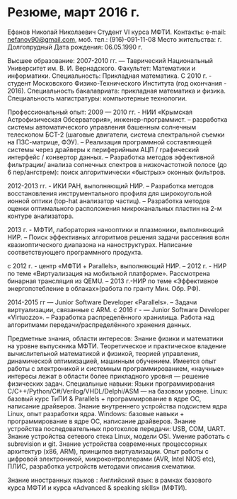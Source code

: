 # Резюме, март 2016 г.

Ефанов Николай Николаевич 
Студент VI курса МФТИ. 
Контакты: e-mail: nefanov90@gmail.com, моб. тел.: (916)-091-11-08 
Место жительства: г. Долгопрудный 
Дата рождения: 06.05.1990 г.

Высшее образование: 
2007-2010 гг. — Таврический Национальный Университет им. В. И. Вернадского. 
Факультет: Математики и информатики. 
Специальность: Прикладная математика. 
С 2010 г. - студент Московского Физико-Технического Института (год окончания - 2016). 
Специальность бакалавриата: прикладная математика и физика.
Специальность магистратуры: компьютерные технологии. 

Профессиональный опыт: 
2009 — 2010 гг. - НИИ «Крымская Астрофизическая Обсерватория», инженер-программист. 
– разработка системы автоматического управления башенным солнечным телескопом 
БСТ-2 (шаговые двигатели, система спектральной съемки на ПЗС-матрице, ФЭУ). 
– Реализация программной составляющей системы через драйверы к периферийным 
АЦП / графический интерфейс / конвертор данных. 
– Разработка методов эффективной фильтрации/ анализа солнечных спектров в 
низкочастотной полосе (до 6 пер/ангстрем): поиск алгоритмически «быстрых» 
оконных фильтров. 

2012-2013 гг. - ИКИ РАН, выполняющий НИР. 
– Разработка методов восстановления инструментального профиля для широкоугольной 
ионной оптики (top-hat анализатор частиц). 
– Разработка методов оценки оптимального расположения микроканальных пластин на 
2-м контуре анализатора. 

2013 г. - МФТИ, лаборатория нанооптики и плазмоники, выполняющий НИР. 
– Поиск эффективных алгоритмов решения задачи рассеяния волн квазиоптического 
диапазона на наноструктурах. Написание соответствующего программного продукта. 

с 2012 г. - центр «МФТИ + Parallels», выполняющий НИР. 
– 2012 г. - НИР по теме «Виртуализация на мобильной платформе». 
Рассмотрена бинарная трансляция из QEMU. 
– 2013 г.-НИР по теме «Эффективное энергопотебление в облаках»(работа по 
гранту Мин. Обр. РФ).

2014-2015 гг — Junior Software Developer  «Parallels».
– Задачи виртуализации, связанные с ARM.
с 2016 г - — Junior Software Developer  «Virtuozzo».
– Разработка распределённого хранилища. Работа над алгоритмами передачи/распределённого хранения данных.

Предметные знания, области интересов:
Знание физики и математики на уровне выпускника МФТИ. Теоретическое и практическое владение вычислительной математикой и физикой,  теорией управления, динамической оптимизацией, машинным обучением.
Имеется опыт работы с электроникой и системным программированием, «научные» интересы лежат в области более прикладного уровня — решение физических задач.
Специальные навыки: 
Языки программирования C/C++/Python/C#/Verilog/VHDL/Delphi/ASM — на базовом уровне.
Linux: базовый курс ТиПИ & Parallels + программирование в ядре ОС, написание драйверов.
Знание внутреннего устройства подсистем ядра Linux, опыт разработки ядра.
Windows: базовые навыки + программирование в ядре ОС, написание драйверов. 
Знание устройства последовательных протоколов передачи: USB, COM, UART.
Знание устройства сетевого стека Linux, модели OSI.
Умение работать с subrevision и git. 
Знание устройства современных процессорных архитектур (x86, ARM), принципов виртуализации.
Опыт работы с цифровой электроникой, микроконтроллерами (AVR, Intel NIOS etc), ПЛИС, разработка устройств методами описания схематики. 

Знание иностранных языков :
Английский язык: в рамках базового курса МФТИ и курса «Advanced &  speaking skills» (МФТИ).
